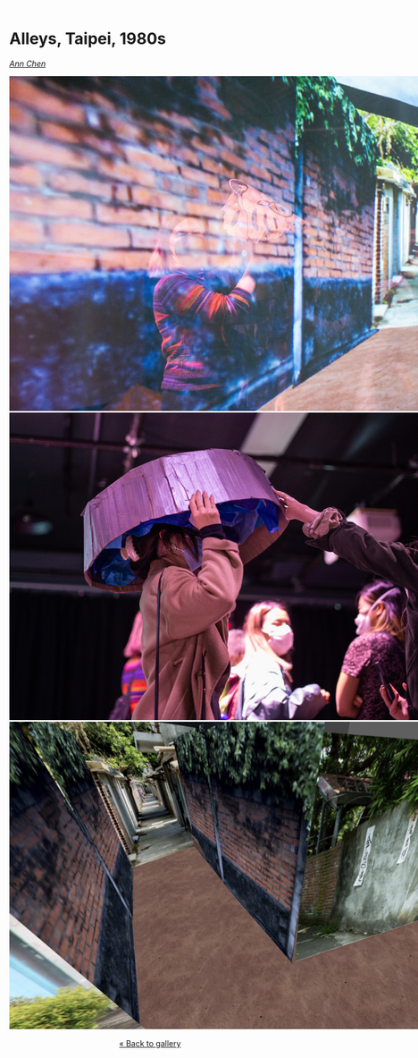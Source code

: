 <img style="float:left;" alt="a video of a blurry black and white photo of my mom playing in the snow in Seoul, and a virtual reconstruction of the yard, with snow falling, smoke in the distance" src="images/empty.png" />

# Alleys, Taipei, 1980s

_[Ann Chen](https://annhchen.com/)_

<img src="images/ann-chen-3.jpg" style="max-width:900px;" />

<img src="images/ann-chen-2.jpg" style="max-width:900px;" />

<img src="images/ann-chen-4.jpg" style="max-width:900px;" />


<center><p>

[&laquo; Back to gallery](#)

</p></center>

<style>

header {
  background-image: url('images/ann-chen.png');
}

.md-pages img {
  margin: auto;
  display: block;
}

</style>

